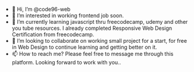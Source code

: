 - 👋 Hi, I’m @code96-web
- 👀 I’m interested in working frontend job soon.
- 🌱 I’m currently learning javascript thru freecodecamp, udemy and other you tube resources. I already completed Responsive Web Design Certification from freecodecamp. 
- 💞️ I’m looking to collaborate on working small project for a start, for free in Web Design to continue learning and getting better on it.
- 📫 How to reach me? Please feel free to message me through this platform. Looking forward to work with you..

<!---
code96-web/code96-web is a ✨ special ✨ repository because its `README.md` (this file) appears on your GitHub profile.
You can click the Preview link to take a look at your changes.
--->
